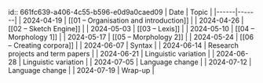 id:: 661fc639-a406-4c55-b596-e0d9a0caed09
| Date | Topic |
|------|-------|
| 2024-04-19 | [[01 – Organisation and introduction]] |
| 2024-04-26 | [[02 – Sketch Engine]] |
| 2024-05-03 | [[03 – Lexis]] |
| 2024-05-10 | [[04 – Morphology 1]] |
| 2024-05-17 | [[05 – Morphology 2]] |
| 2024-05-24 | [[06 – Creating corpora]] |
| 2024-06-07 | Syntax |
| 2024-06-14 | Research projects and term papers |
| 2024-06-21 | Linguistic variation |
| 2024-06-28 | Linguistic variation |
| 2024-07-05 | Language change |
| 2024-07-12 | Language change |
| 2024-07-19 | Wrap-up |
